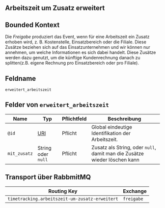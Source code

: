 ## Arbeitszeit um Zusatz erweitert

## Bounded Kontext

Die _Freigabe_ produziert das Event, wenn für eine Arbeitszeit ein Zusatz erhoben wird, z. B. Kostenstelle, Einsatzbereich oder die Filiale. Diese Zusätze beziehen sich auf das Einsatzunternehmen und wir können nur annehmen, um welche Informationen es sich dabei handelt.
Diese Zusätze werden dazu genutzt, um die künftige Kundenrechnung danach zu splitten(z.B. eigene Rechnung pro Einsatzbereich oder pro Filiale).

## Feldname

`erweitert_arbeitszeit`

## Felder von `erweitert_arbeitszeit`

| Name | Typ  | Pflichtfeld  | Beschreibung  |
|---|---|---|---|
| `@id`  | [URI](https://tools.ietf.org/html/rfc3986)  | Pflicht  | Global eindeutige Identifikation der Arbeitszeit. |
| `mit_zusatz`  | String oder `null`  | Pflicht  | Zusatz als String, oder `null`, damit man die Zusätze wieder löschen kann |

## Transport über RabbmitMQ

| Routing Key  | Exchange  |
|---|---|
| `timetracking.arbeitszeit-um-zusatz-erweitert` | `freigabe`  |
